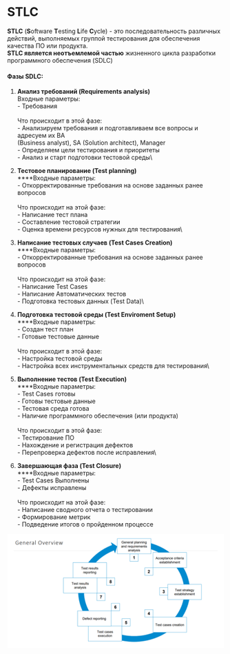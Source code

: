 # STLC

**STLC** (**S**oftware **T**esting **L**ife **C**ycle) - это последовательность различных действий, выполняемых группой тестирования для обеспечения качества ПО или продукта. \
**STLC является неотъемлемой частью** жизненного цикла разработки программного обеспечения (SDLC)

#### Фазы SDLC:&#x20;

1. **Анализ требований (Requirements analysis)**\
   Входные параметры: \
   &#x20;   \- Требования\
   \
   Что происходит в этой фазе: \
   &#x20;   \- Анализируем требования и подготавливаем все вопросы и адресуем их BA \
   &#x20;     (Business analyst), SA (Solution architect), Manager\
   &#x20;   \- Определяем цели тестирования и приоритеты\
   &#x20;   \- Анализ и старт подготовки тестовой среды\

2. **Тестовое планирование (Test planning)**\
   ****Входные параметры:\
   &#x20;   \- Откорректированные требования на основе заданных ранее вопросов\
   \
   Что происходит на этой фазе: \
   &#x20;   \- Написание тест плана\
   &#x20;   \- Составление тестовой стратегии\
   &#x20;   \- Оценка времени ресурсов нужных для тестирования\

3. **Написание тестовых случаев (Test Cases Creation)**\
   ****Входные параметры:\
   &#x20;   \- Откорректированные требования на основе заданных ранее вопросов\
   \
   Что происходит на этой фазе: \
   &#x20;   \- Написание Test Cases\
   &#x20;   \- Написание Автоматических тестов\
   &#x20;   \- Подготовка тестовых данных (Test Data)\

4. **Подготовка тестовой среды (Test Enviroment Setup)**\
   ****Входные параметры:\
   &#x20;   \- Создан тест план\
   &#x20;   \- Готовые тестовые данные\
   \
   Что происходит в этой фазе:\
   &#x20;   \- Настройка тестовой среды\
   &#x20;   \- Настройка всех инструментальных средств для тестирования\

5. **Выполнение тестов (Test Execution)**\
   ****Входные параметры: \
   &#x20;   \- Test Cases готовы\
   &#x20;   \- Готовы тестовые данные\
   &#x20;   \- Тестовая среда готова\
   &#x20;   \- Наличие программного обеспечения (или продукта)\
   \
   Что происходит в этой фазе:\
   &#x20;   \- Тестирование ПО\
   &#x20;   \- Нахождение и регистрация дефектов\
   &#x20;   \- Перепроверка дефектов после исправления\

6. **Завершающая фаза (Test Closure)**\
   ****Входные параметры: \
   &#x20;   \- Test Cases Выполнены\
   &#x20;   \- Дефекты исправлены\
   \
   Что происходит на этой фазе:\
   &#x20;   \- Написание сводного отчета о тестировании\
   &#x20;   \- Формирование метрик\
   &#x20;   \- Подведение итогов о пройденном процессе

![](<.gitbook/assets/image (24) (1) (1) (1) (1).png>)
